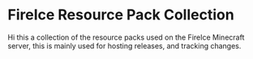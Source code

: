 # FireIce Resource Pack Collection
Hi this a collection of the resource packs used on the FireIce Minecraft server, this is mainly used for hosting releases, and tracking changes.
